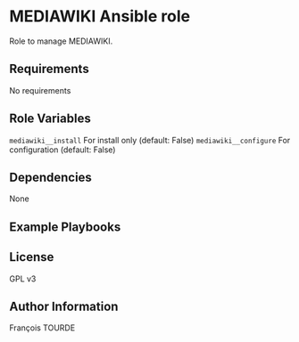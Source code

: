 MEDIAWIKI Ansible role
==================

Role to manage MEDIAWIKI.

Requirements
------------

No requirements

Role Variables
--------------

`mediawiki__install` For install only (default: False)
`mediawiki__configure` For configuration  (default: False)

Dependencies
------------

None

Example Playbooks
-----------------

License
-------

GPL v3

Author Information
------------------

François TOURDE
